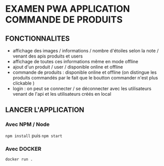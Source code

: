 # EXAMEN PWA APPLICATION COMMANDE DE PRODUITS

## FONCTIONNALITES

- affichage des images / informations / nombre d'étoiles selon la note / venant des apis produits et users
- affichage de toutes ces informations même en mode offline
- ajout d'un produit / user / disponible online et offline
- commande de produits : disponible online et offline (on distingue les produits commandés par le fait que le boutton commander n'est plus clickable )
- login : on peut se connecter / se déconnecter avec les utilisateurs venant de l'api et les utilisateurs créés en local

## LANCER L'APPLICATION

### Avec NPM / Node

`npm install` puis `npm start`

### Avec DOCKER

`docker run .`